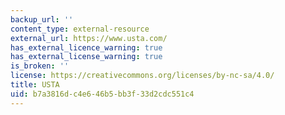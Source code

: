 ```yaml
---
backup_url: ''
content_type: external-resource
external_url: https://www.usta.com/
has_external_licence_warning: true
has_external_license_warning: true
is_broken: ''
license: https://creativecommons.org/licenses/by-nc-sa/4.0/
title: USTA
uid: b7a3816d-c4e6-46b5-bb3f-33d2cdc551c4
---
```

